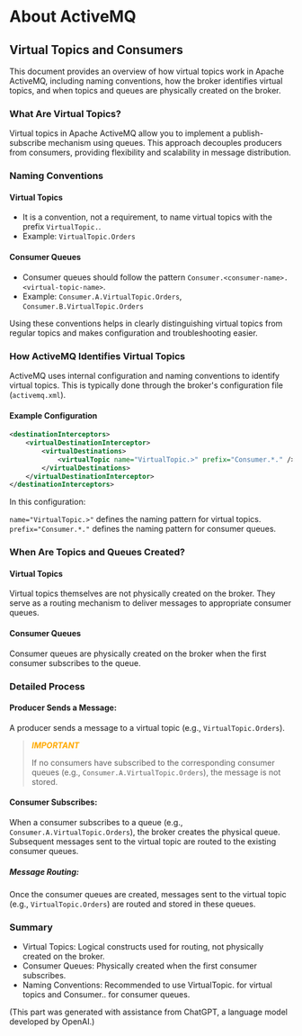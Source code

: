 # About ActiveMQ

## Virtual Topics and Consumers

This document provides an overview of how virtual topics work in Apache ActiveMQ, including naming conventions, how the broker identifies virtual topics, and when topics and queues are physically created on the broker.

### What Are Virtual Topics?

Virtual topics in Apache ActiveMQ allow you to implement a publish-subscribe mechanism using queues. This approach decouples producers from consumers, providing flexibility and scalability in message distribution.

### Naming Conventions

#### Virtual Topics

- It is a convention, not a requirement, to name virtual topics with the prefix `VirtualTopic.`.
- Example: `VirtualTopic.Orders`

#### Consumer Queues

- Consumer queues should follow the pattern `Consumer.<consumer-name>.<virtual-topic-name>`.
- Example: `Consumer.A.VirtualTopic.Orders`, `Consumer.B.VirtualTopic.Orders`

Using these conventions helps in clearly distinguishing virtual topics from regular topics and makes configuration and troubleshooting easier.

### How ActiveMQ Identifies Virtual Topics

ActiveMQ uses internal configuration and naming conventions to identify virtual topics. This is typically done through the broker's configuration file (`activemq.xml`).

#### Example Configuration

```xml
<destinationInterceptors>
    <virtualDestinationInterceptor>
        <virtualDestinations>
            <virtualTopic name="VirtualTopic.>" prefix="Consumer.*." />
        </virtualDestinations>
    </virtualDestinationInterceptor>
</destinationInterceptors>
```

In this configuration:

`name="VirtualTopic.>"` defines the naming pattern for virtual topics.
`prefix="Consumer.*."` defines the naming pattern for consumer queues.

### When Are Topics and Queues Created?
#### Virtual Topics
Virtual topics themselves are not physically created on the broker. They serve as a routing mechanism to deliver messages to appropriate consumer queues.

#### Consumer Queues
Consumer queues are physically created on the broker when the first consumer subscribes to the queue.

### Detailed Process
#### Producer Sends a Message:

A producer sends a message to a virtual topic (e.g., `VirtualTopic.Orders`).
> <span style='color:#fa0'>***IMPORTANT***</span>
> 
> If no consumers have subscribed to the corresponding consumer queues (e.g., `Consumer.A.VirtualTopic.Orders`), the message is not stored.

#### Consumer Subscribes:

When a consumer subscribes to a queue (e.g., `Consumer.A.VirtualTopic.Orders`), the broker creates the physical queue.
Subsequent messages sent to the virtual topic are routed to the existing consumer queues.

##### Message Routing:

Once the consumer queues are created, messages sent to the virtual topic (e.g., `VirtualTopic.Orders`) are routed and stored in these queues.

### Summary
* Virtual Topics: Logical constructs used for routing, not physically created on the broker.
* Consumer Queues: Physically created when the first consumer subscribes.
* Naming Conventions: Recommended to use VirtualTopic. for virtual topics and Consumer.<name>.<virtual-topic> for consumer queues.

(This part was generated with assistance from ChatGPT, a language model developed by OpenAI.)